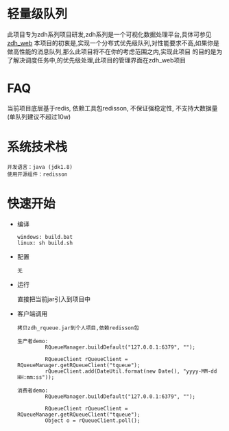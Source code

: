 
# 轻量级队列
   此项目专为zdh系列项目研发,zdh系列是一个可视化数据处理平台,具体可参见 [zdh_web](https://github.com/zhaoyachao/zdh_web)
   本项目的初衷是,实现一个分布式优先级队列,对性能要求不高,如果你是做高性能的消息队列,那么此项目将不在你的考虑范围之内,实现此项目
   的目的是为了解决调度任务中,的优先级处理,此项目的管理界面在zdh_web项目
   
# FAQ
   当前项目底层基于redis, 依赖工具包redisson, 不保证强稳定性, 不支持大数据量(单队列建议不超过10w)
    
# 系统技术栈 
    开发语言：java (jdk1.8)
    使用开源组件：redisson
    
# 快速开始
   + 编译
   
         windows: build.bat
         linux: sh build.sh
         
   + 配置
          
         无
       
   + 运行
         
        直接把当前jar引入到项目中
         
         
   + 客户端调用
        
         拷贝zdh_rqueue.jar到个人项目,依赖redisson包
         
         生产者demo:
                  RQueueManager.buildDefault("127.0.0.1:6379", "");

                  RQueueClient rQueueClient = RQueueManager.getRQueueClient("tqueue");
                  rQueueClient.add(DateUtil.format(new Date(), "yyyy-MM-dd HH:mm:ss"));
         
         消费者demo:
                  RQueueManager.buildDefault("127.0.0.1:6379", "");

                  RQueueClient rQueueClient = RQueueManager.getRQueueClient("tqueue");
                  Object o = rQueueClient.poll();
       